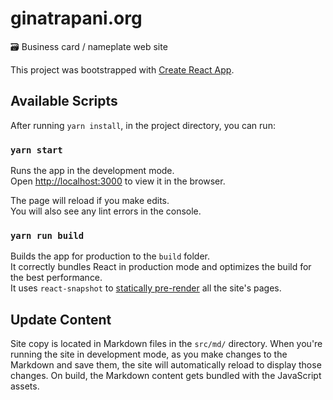 # ginatrapani.org

🗃 Business card / nameplate web site

This project was bootstrapped with [Create React App](https://github.com/facebookincubator/create-react-app).

## Available Scripts

After running `yarn install`, in the project directory, you can run:

### `yarn start`

Runs the app in the development mode.<br>
Open [http://localhost:3000](http://localhost:3000) to view it in the browser.

The page will reload if you make edits.<br>
You will also see any lint errors in the console.

### `yarn run build`

Builds the app for production to the `build` folder.<br>
It correctly bundles React in production mode and optimizes the build for the best performance.<br>
It uses `react-snapshot` to [statically pre-render](https://medium.com/superhighfives/an-almost-static-stack-6df0a2791319) all the site's pages.

## Update Content

Site copy is located in Markdown files in the `src/md/` directory. When you're running the site in development mode, as you make changes to the Markdown and save them, the site will automatically reload to display those changes. On build, the Markdown content gets bundled with the JavaScript assets.
